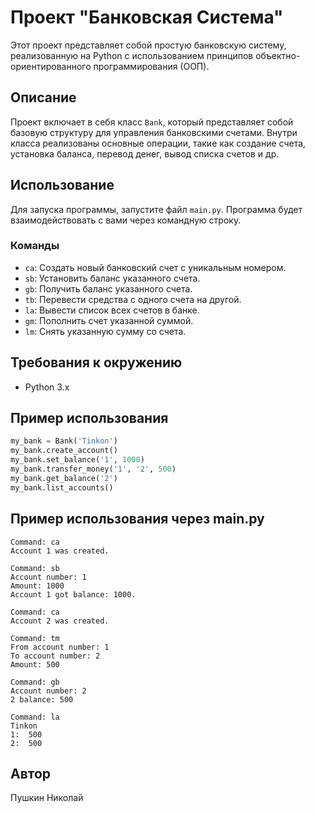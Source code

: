 # Проект "Банковская Система"

Этот проект представляет собой простую банковскую систему, реализованную на Python с использованием принципов объектно-ориентированного программирования (ООП).

## Описание

Проект включает в себя класс `Bank`, который представляет собой базовую структуру для управления банковскими счетами. Внутри класса реализованы основные операции, такие как создание счета, установка баланса, перевод денег, вывод списка счетов и др.

## Использование

Для запуска программы, запустите файл `main.py`. Программа будет взаимодействовать с вами через командную строку.

### Команды

- `ca`: Создать новый банковский счет с уникальным номером.
- `sb`: Установить баланс указанного счета.
- `gb`: Получить баланс указанного счета.
- `tb`: Перевести средства с одного счета на другой.
- `la`: Вывести список всех счетов в банке.
- `gm`: Пополнить счет указанной суммой.
- `lm`: Снять указанную сумму со счета.

## Требования к окружению

- Python 3.x

## Пример использования

```python
my_bank = Bank('Tinkon')
my_bank.create_account()
my_bank.set_balance('1', 1000)
my_bank.transfer_money('1', '2', 500)
my_bank.get_balance('2')
my_bank.list_accounts()
```
## Пример использования через main.py
```
Command: ca
Account 1 was created.

Command: sb
Account number: 1
Amount: 1000
Account 1 got balance: 1000.

Command: ca
Account 2 was created.

Command: tm
From account number: 1
To account number: 2
Amount: 500

Command: gb
Account number: 2
2 balance: 500

Command: la
Tinkon
1:  500
2:  500
```
## Автор
Пушкин Николай
